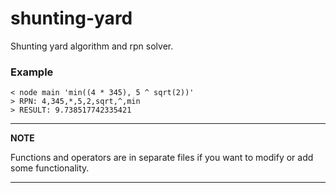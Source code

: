 # shunting-yard
Shunting yard algorithm and rpn solver.

### Example

```
< node main 'min((4 * 345), 5 ^ sqrt(2))'
> RPN: 4,345,*,5,2,sqrt,^,min
> RESULT: 9.738517742335421
```
---
**NOTE**

Functions and operators are in separate files if you want to modify or add some functionality.

---
